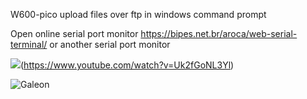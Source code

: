 W600-pico upload files over ftp in windows command prompt

Open online serial port monitor https://bipes.net.br/aroca/web-serial-terminal/ or another serial port monitor

<img src="https://cloud.githubusercontent.com/assets/8782035/23578353/fba95768-00d4-11e7-9357-99c00a30631d.jpg">(https://www.youtube.com/watch?v=Uk2fGoNL3Yl)

![Galeon](https://cloud.githubusercontent.com/assets/8782035/21349915/dba84a5a-c6b4-11e6-965f-a74fd283267a.jpg)
